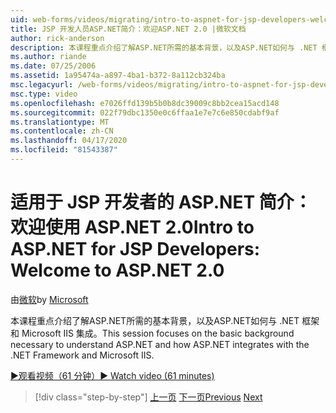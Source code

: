 ```yaml
---
uid: web-forms/videos/migrating/intro-to-aspnet-for-jsp-developers-welcome-to-aspnet-20
title: JSP 开发人员ASP.NET简介：欢迎ASP.NET 2.0 |微软文档
author: rick-anderson
description: 本课程重点介绍了解ASP.NET所需的基本背景，以及ASP.NET如何与 .NET 框架和 Microsoft IIS 集成。
ms.author: riande
ms.date: 07/25/2006
ms.assetid: 1a95474a-a897-4ba1-b372-8a112cb324ba
msc.legacyurl: /web-forms/videos/migrating/intro-to-aspnet-for-jsp-developers-welcome-to-aspnet-20
msc.type: video
ms.openlocfilehash: e7026ffd139b5b0b8dc39009c8bb2cea15acd148
ms.sourcegitcommit: 022f79dbc1350e0c6ffaa1e7e7c6e850cdabf9af
ms.translationtype: MT
ms.contentlocale: zh-CN
ms.lasthandoff: 04/17/2020
ms.locfileid: "81543387"
---
```

# <a name="intro-to-aspnet-for-jsp-developers-welcome-to-aspnet-20"></a><span data-ttu-id="42e42-103">适用于 JSP 开发者的 ASP.NET 简介：欢迎使用 ASP.NET 2.0</span><span class="sxs-lookup"><span data-stu-id="42e42-103">Intro to ASP.NET for JSP Developers: Welcome to ASP.NET 2.0</span></span>

<span data-ttu-id="42e42-104">由[微软](https://github.com/microsoft)</span><span class="sxs-lookup"><span data-stu-id="42e42-104">by [Microsoft](https://github.com/microsoft)</span></span>

<span data-ttu-id="42e42-105">本课程重点介绍了解ASP.NET所需的基本背景，以及ASP.NET如何与 .NET 框架和 Microsoft IIS 集成。</span><span class="sxs-lookup"><span data-stu-id="42e42-105">This session focuses on the basic background necessary to understand ASP.NET and how ASP.NET integrates with the .NET Framework and Microsoft IIS.</span></span>

[<span data-ttu-id="42e42-106">&#9654;观看视频（61 分钟）</span><span class="sxs-lookup"><span data-stu-id="42e42-106">&#9654; Watch video (61 minutes)</span></span>](https://channel9.msdn.com/Blogs/ASP-NET-Site-Videos/intro-to-aspnet-for-jsp-developers-welcome-to-aspnet-20)

> [!div class="step-by-step"]
> <span data-ttu-id="42e42-107">[上一页](migrating-from-classic-asp-to-aspnet.md)
> [下一页](intro-to-aspnet-for-jsp-developers-building-applications.md)</span><span class="sxs-lookup"><span data-stu-id="42e42-107">[Previous](migrating-from-classic-asp-to-aspnet.md)
[Next](intro-to-aspnet-for-jsp-developers-building-applications.md)</span></span>
